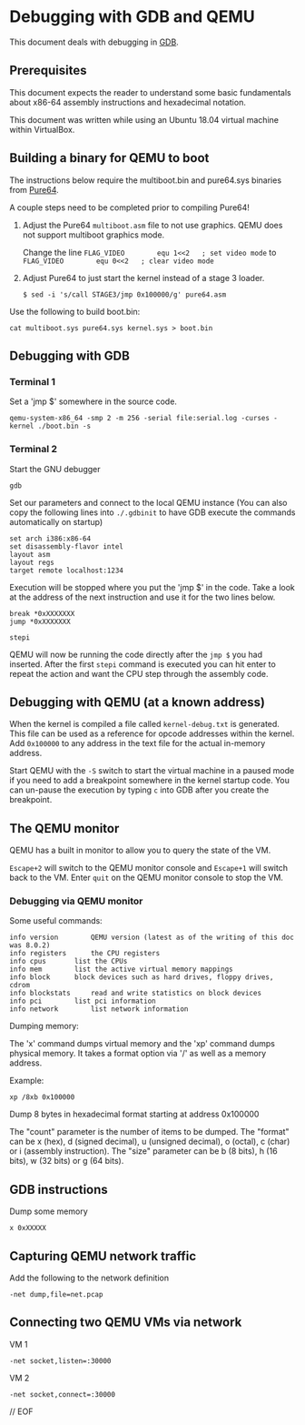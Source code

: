 # Debugging with GDB and QEMU

This document deals with debugging in [GDB](https://www.gnu.org/software/gdb/).

## Prerequisites

This document expects the reader to understand some basic fundamentals about x86-64 assembly instructions and hexadecimal notation.

This document was written while using an Ubuntu 18.04 virtual machine within VirtualBox.


## Building a binary for QEMU to boot

The instructions below require the multiboot.bin and pure64.sys binaries from [Pure64](https://github.com/ReturnInfinity/Pure64).

A couple steps need to be completed prior to compiling Pure64!

1. Adjust the Pure64 `multiboot.asm` file to not use graphics. QEMU does not support multiboot graphics mode.

	Change the line ``FLAG_VIDEO		equ 1<<2   ; set video mode`` to `FLAG_VIDEO		equ 0<<2   ; clear video mode`

2. Adjust Pure64 to just start the kernel instead of a stage 3 loader.

	`$ sed -i 's/call STAGE3/jmp 0x100000/g' pure64.asm`

Use the following to build boot.bin:

	cat multiboot.sys pure64.sys kernel.sys > boot.bin


## Debugging with GDB

### Terminal 1

Set a 'jmp $' somewhere in the source code.

	qemu-system-x86_64 -smp 2 -m 256 -serial file:serial.log -curses -kernel ./boot.bin -s


### Terminal 2

Start the GNU debugger

	gdb

Set our parameters and connect to the local QEMU instance (You can also copy the following lines into `./.gdbinit` to have GDB execute the commands automatically on startup)

	set arch i386:x86-64
	set disassembly-flavor intel
	layout asm
	layout regs
	target remote localhost:1234

Execution will be stopped where you put the 'jmp $' in the code. Take a look at the address of the next instruction and use it for the two lines below.

	break *0xXXXXXXX
	jump *0xXXXXXXX

	stepi

QEMU will now be running the code directly after the `jmp $` you had inserted. After the first `stepi` command is executed you can hit enter to repeat the action and want the CPU step through the assembly code.


## Debugging with QEMU (at a known address)

When the kernel is compiled a file called `kernel-debug.txt` is generated. This file can be used as a reference for opcode addresses within the kernel. Add `0x100000` to any address in the text file for the actual in-memory address.

Start QEMU with the `-S` switch to start the virtual machine in a paused mode if you need to add a breakpoint somewhere in the kernel startup code. You can un-pause the execution by typing `c` into GDB after you create the breakpoint.


## The QEMU monitor

QEMU has a built in monitor to allow you to query the state of the VM.

`Escape+2` will switch to the QEMU monitor console and `Escape+1` will switch back to the VM. Enter `quit` on the QEMU monitor console to stop the VM.


### Debugging via QEMU monitor

Some useful commands:

	info version		QEMU version (latest as of the writing of this doc was 8.0.2)
	info registers		the CPU registers
	info cpus		list the CPUs
	info mem		list the active virtual memory mappings
	info block		block devices such as hard drives, floppy drives, cdrom
	info blockstats		read and write statistics on block devices
	info pci		list pci information
	info network		list network information

Dumping memory:

The 'x' command dumps virtual memory and the 'xp' command dumps physical memory. It takes a format option via '/' as well as a memory address.

Example:

	xp /8xb 0x100000

Dump 8 bytes in hexadecimal format starting at address 0x100000

The "count" parameter is the number of items to be dumped.
The "format" can be x (hex), d (signed decimal), u (unsigned decimal), o (octal), c (char) or i (assembly instruction).
The "size" parameter can be b (8 bits), h (16 bits), w (32 bits) or g (64 bits).


## GDB instructions

Dump some memory

	x 0xXXXXX


## Capturing QEMU network traffic

Add the following to the network definition

	-net dump,file=net.pcap


## Connecting two QEMU VMs via network

VM 1

	-net socket,listen=:30000

VM 2

	-net socket,connect=:30000


// EOF
